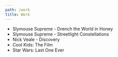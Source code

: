 ```yaml
---
path: /work
title: Work
---
```


<div class="work">

<div class="work-text">

<div class="work-list">

* Slymouse Supreme - Drench the World in Honey
* Slymouse Supreme - Streetlight Constellations
* Nick Veale - Discovery
* Cool Kids: The Film
* Star Wars: Last One Ever

</div>

</div>

<div class="work-picture">
</div>

</div>
